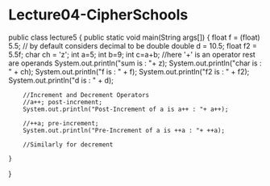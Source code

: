 # Lecture04-CipherSchools

public class lecture5 {
    public static void main(String args[]) {
        float f = (float) 5.5; // by default considers decimal to be double
        double d = 10.5;
        float f2 = 5.5f;
        char ch = 'z';
        int a=5;
        int b=9;
        int c=a+b; //here '+' is an operator rest are operands
        System.out.println("sum is : "+ z);
        System.out.println("char is : " + ch);
        System.out.println("f is : " + f);
        System.out.println("f2 is : " + f2);
        System.out.println("d is : " + d);

        //Increment and Decrement Operators
        //a++; post-increment;
        System.out.println("Post-Increment of a is a++ : "+ a++);

        //++a; pre-increment;
        System.out.println("Pre-Increment of a is ++a : "+ ++a);
        
        //Similarly for decrement 
    
    }
}
